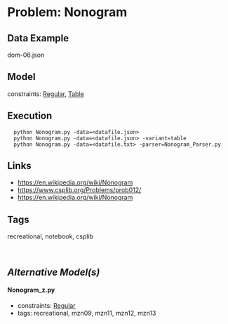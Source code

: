 # Problem: Nonogram


## Data Example
  dom-06.json

## Model
  constraints: [Regular](https://pycsp.org/documentation/constraints/Regular), [Table](https://pycsp.org/documentation/constraints/Table)

## Execution
```
  python Nonogram.py -data=<datafile.json>
  python Nonogram.py -data=<datafile.json> -variant=table
  python Nonogram.py -data=<datafile.txt> -parser=Nonogram_Parser.py
```

## Links
  - https://en.wikipedia.org/wiki/Nonogram
  - https://www.csplib.org/Problems/prob012/
  - https://en.wikipedia.org/wiki/Nonogram

## Tags
  recreational, notebook, csplib

<br />

## _Alternative Model(s)_

#### Nonogram_z.py
 - constraints: [Regular](https://pycsp.org/documentation/constraints/Regular)
 - tags: recreational, mzn09, mzn11, mzn12, mzn13
